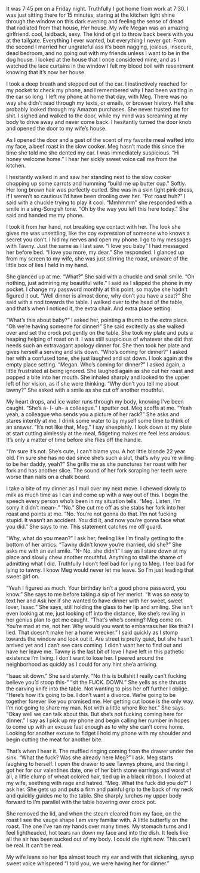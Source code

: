 It was 7:45 pm on a Friday night. Truthfully I got home from work at 7:30. I was just sitting there for 15 minutes, staring at the kitchen light shine through the window on this dark evening and feeling the sense of dread that radiated from that house, *Her* house. My wife Megan was an amazing girlfriend. cool, laidback, sexy. The kind of girl to throw back beers with you at the tailgate. Everything I ever wanted, but everything I never got. From the second I married her ungrateful ass it’s been nagging, jealous, insecure, dead bedroom, and no going out with my friends unless I want to be in the dog house. I looked at the house that I once considered mine, and as I watched the lace curtains in the window I felt my blood boil with resentment knowing that it’s now her house. 

I took a deep breath and stepped out of the car. I instinctively reached for my pocket to check my phone, and I remembered why I had been waiting in the car so long. I left my phone at home that day, with Meg. There was no way she didn’t read through my texts, or emails, or browser history. Hell she probably looked through my Amazon purchases. She never trusted me for shit. I sighed and walked to the door, while my mind was screaming at my body to drive away and never come back. I hesitantly turned the door knob and opened the door to my wife’s house. 

As I opened the door and a gust of the scent of my favorite meal wafted into my face, a beef roast in the slow cooker. Meg hasn’t made this since the time she told me she dented my car. I was immediately suspicious. “Hi honey welcome home.” I hear her sickly sweet voice call me from the kitchen. 

I hesitantly walked in and saw her standing next to the slow cooker chopping up some carrots and humming “build me up butter cup.” Softly. Her long brown hair was perfectly curled. She was in a skin tight pink dress, if I weren’t so cautious I’d have been drooling over her. “Pot roast huh?” I said with a chuckle trying to play it cool. “Mmhmmm” she responded with a smile in a sing-Songish tone. “Oh by the way you left this here today.” She said and handed me my phone. 

I took it from her hand, not breaking eye contact with her. The look she gives me was unsettling, like the coy expression of someone who knows a secret you don’t. I hid my nerves and open my phone. I go to my messages with Tawny. Just the same as I last saw. “I love you baby” I had messaged her before bed. “I love you more, my dear.” She responded. I glanced up from my screen to my wife, she was just stirring the roast, unaware of the little box of lies I held in my hand. 


She glanced up at me. “What?” She said with a chuckle and small smile. “Oh nothing, just admiring my beautiful wife.” I said as I slipped the phone in my pocket. I change my password monthly at this point, so maybe she hadn’t figured it out. “Well dinner is almost done, why don’t you have a seat?” She said with a nod towards the table. I walked over to the head of the table, and that’s when I noticed it, the extra chair. And extra place setting. 

“What’s this about baby?” I asked her, pointing a thumb to the extra place. “Oh we’re having someone for dinner!” She said excitedly as she walked over and set the crock pot gently on the table. She took my plate and puts a heaping helping of roast on it. I was still suspicious of whatever she did that needs such an extravagant apology dinner for. She then took her plate and gives herself a serving and sits down. “Who’s coming for dinner?” I asked her with a confused tone, she just laughed and sat down. I look again at the empty place setting. “Megan. Who’s coming for dinner?” I asked again, a little frustrated at being ignored. She laughed again as she cut her roast and popped a bite into her mouth. She inhaled sharply and looked to the upper left of her vision, as if she were thinking. “Why don’t you tell me about tawny?” She asked with a smile as she cut off another mouthful. 

My heart drops, and ice water runs through my body, knowing I’ve been caught. “She’s a- I- uh- a colleague.” I sputter out. Meg scoffs at me. “Yeah yeah, a colleague who sends you a picture of her rack?” She asks and stares intently at me. I drink some water to by myself some time to think of an answer. “It’s not like that, Meg.” I say sheepishly. I look down at my plate at start cutting aimlessly at the meal, fidgeting makes me feel less anxious. It’s only a matter of time before she flies off the handle. 

“I’m sure it’s not. She’s cute, I can’t blame you. A hot little blonde 22 year old. I’m sure she has no dad since she’s such a slut, that’s why you’re willing to be her daddy, yeah?” She grills me as she punctures her roast with her fork and has another slice. The sound of her fork scraping her teeth were worse than nails on a chalk board. 

I take a bite of my dinner as I mull over my next move. I chewed slowly to milk as much time as I can and come up with a way out of this. I begin the speech every person who’s been in my situation tells. “Meg. Listen, I’m sorry it didn’t mean-.” “No.” She cut me off as she stabs her fork into her roast and points at me. “No. You’re not gonna do that. I’m not fucking stupid. It wasn’t an accident. You did it, and now you’re gonna face what you did.” She says to me. This statement catches me off guard. 

“Why, what do you mean?” I ask her, feeling like I’m finally getting to the bottom of her antics. “Tawny didn’t know you’re married, did she?” She asks me with an evil smile. “N- No. she didn’t” I say as I stare down at my place and slowly chew another mouthful. Anything to stall the shame of admitting what I did. Truthfully I don’t feel bad for lying to Meg. I feel bad for lying to tawny. I know Meg would never let me leave. So I’m just leading that sweet girl on. 

“Yeah I figured as much. Your birthday isn’t a good phone password, you know.” She says to me before taking a sip of her merlot. “It was so easy to text her and Ask her if she wanted to have dinner with her sweet, sweet lover, Isaac.” She says, still holding the glass to her lip and smiling. She isn’t even looking at me, just looking off into the distance, like she’s reviling in her genius plan to get me caught. “That’s who’s coming? Meg come on. You’re mad at me, not her. Why would you want to embarrass her like this? I lied. That doesn’t make her a home wrecker.” I said quickly  as I stomp towards the window and look out it. Are street is pretty quiet, but she hasn’t arrived yet and I can’t see cars coming.  I didn’t want her to find out and have her leave me. Tawny is the last bit of love I have left in this pathetic existence I’m living. I don’t want to lose her. I peered around the neighborhood as quickly as I could for any hint she’a arriving. 


“Isaac sit down.” She said sternly. “No this is bullshit I really can’t fucking believe you’d stoop this-“ “sit the FUCK. DOWN.” She yells as she thrusts the carving knife into the table. Not wanting to piss her off further I oblige. “Here’s how it’s going to be. I don’t want a divorce. We’re going to be together forever like you promised me. Her getting cut loose is the only way. I’m not going to share my man. Not with a little whore like her.” She says. “Okay well we can talk about this. But she’s not fucking coming here for dinner.” I say as I pick up my phone and begin calling her number in hopes to come up with an excuse fast enough as to why she can’t come home. Looking for another excuse to fidget I hold my phone with my shoulder and begin cutting the meat for another bite. 

That’s when I hear it. The muffled ringing coming from the drawer under the sink. “What the fuck? Was she already here Meg?” I ask. Meg starts laughing to herself. I open the drawer to see Tawnys phone, and the ring I got her for our valentines date, one of her birth stone earrings and worst of all, a little clump of wheat colored hair, tied up in a black ribbon. I looked at my wife, seething with rage and hatred. “Meg. What the fuck did you do?” I ask her. She gets up and puts a firm and painful grip to the back of my neck and quickly guides me to the table. She sharply lurches my upper body forward to I’m parallel with the table hovering over crock pot. 

She removed the lid, and when the steam cleared from my face, on the roast I see the vauge shape I am very familiar with. A little butterfly on the roast. The one I’ve ran my hands over many times. My stomach turns and I feel lightheaded, hot tears ran down my face and into the dish. It feels like all the air has been sucked out of my body. I could die right now. This can’t be real. It can’t be real. 

My wife leans so her lips almost touch my ear and with that sickening, syrup sweet voice whispered “I told you, we were having her for dinner.”